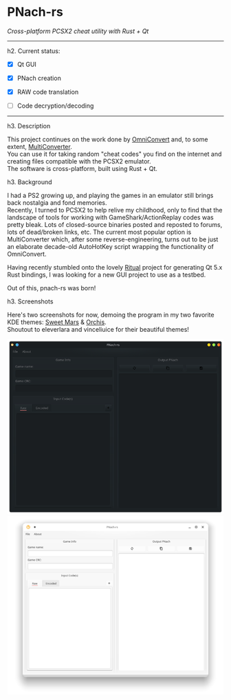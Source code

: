 # PNach-rs
_Cross-platform PCSX2 cheat utility with Rust + Qt_

---

h2. Current status: 
- [x] Qt GUI
- [x] PNach creation
- [x] RAW code translation
- [ ] Code decryption/decoding


---

h3. Description
  
This project continues on the work done by [OmniConvert](https://github.com/pyriell/omniconvert) and, to some extent, [MultiConverter](https://forums.pcsx2.net/Thread-Multi-Converter-Cheats-decrypter-converter-editor-and-much-more).  
You can use it for taking random "cheat codes" you find on the internet and creating files compatible with the PCSX2 emulator.  
The software is cross-platform, built using Rust + Qt.
  
h3. Background

I had a PS2 growing up, and playing the games in an emulator still brings back nostalgia and fond memories.  
Recently, I turned to PCSX2 to help relive my childhood, only to find that the landscape of tools for working with GameShark/ActionReplay codes was pretty bleak. Lots of closed-source binaries posted and reposted to forums, lots of dead/broken links, etc. The current most popular option is MultiConverter which, after some reverse-engineering, turns out to be just an elaborate decade-old AutoHotKey script wrapping the functionality of OmniConvert.  
  
Having recently stumbled onto the lovely [Ritual](https://rust-qt.github.io/qt/) project for generating Qt 5.x Rust bindings, I was looking for a new GUI project to use as a testbed.
  
Out of this, pnach-rs was born!  
  
h3. Screenshots

Here's two screenshots for now, demoing the program in my two favorite KDE themes: [Sweet Mars](https://store.kde.org/p/1393507/) & [Orchis](https://store.kde.org/p/1458927/).  
Shoutout to eleverlara and vinceliuice for their beautiful themes!  
  
![Dark theme](screenshots/dark_1.png)
![Light theme](screenshots/light_1.png)
